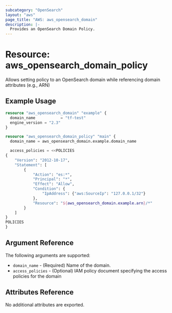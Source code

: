 ```yaml
---
subcategory: "OpenSearch"
layout: "aws"
page_title: "AWS: aws_opensearch_domain"
description: |-
  Provides an OpenSearch Domain Policy.
---
```


# Resource: aws_opensearch_domain_policy

Allows setting policy to an OpenSearch domain while referencing domain attributes (e.g., ARN)

## Example Usage

```terraform
resource "aws_opensearch_domain" "example" {
  domain_name           = "tf-test"
  engine_version = "2.3"
}

resource "aws_opensearch_domain_policy" "main" {
  domain_name = aws_opensearch_domain.example.domain_name

  access_policies = <<POLICIES
{
    "Version": "2012-10-17",
    "Statement": [
        {
            "Action": "es:*",
            "Principal": "*",
            "Effect": "Allow",
            "Condition": {
                "IpAddress": {"aws:SourceIp": "127.0.0.1/32"}
            },
            "Resource": "${aws_opensearch_domain.example.arn}/*"
        }
    ]
}
POLICIES
}
```

## Argument Reference

The following arguments are supported:

* `domain_name` - (Required) Name of the domain.
* `access_policies` - (Optional) IAM policy document specifying the access policies for the domain

## Attributes Reference

No additional attributes are exported.
